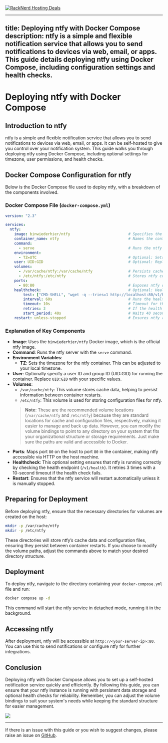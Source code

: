 <a href="https://my.racknerd.com/aff.php?aff=5792&ref=techdox.nz" target="_blank">
    <img src="https://racknerd.com/banners/728x90.gif" alt="RackNerd Hosting Deals">
</a>

---
title: Deploying ntfy with Docker Compose
description: ntfy is a simple and flexible notification service that allows you to send notifications to devices via web, email, or apps. This guide details deploying ntfy using Docker Compose, including configuration settings and health checks.
---

# Deploying ntfy with Docker Compose

## Introduction to ntfy

ntfy is a simple and flexible notification service that allows you to send notifications to devices via web, email, or apps. It can be self-hosted to give you control over your notification system. This guide walks you through deploying ntfy using Docker Compose, including optional settings for timezone, user permissions, and health checks.

## Docker Compose Configuration for ntfy

Below is the Docker Compose file used to deploy ntfy, with a breakdown of the components involved.

### Docker Compose File (`docker-compose.yml`)

```yaml
version: "2.3"

services:
  ntfy:
    image: binwiederhier/ntfy                          # Specifies the ntfy Docker image.
    container_name: ntfy                               # Names the container for easier management.
    command:
      - serve                                          # Runs the ntfy server.
    environment:
      - TZ=UTC                                         # Optional: Sets the timezone. Change as needed.
    user: UID:GID                                      # Optional: Replace with your user/group or UID/GID.
    volumes:
      - /var/cache/ntfy:/var/cache/ntfy                # Persists cache data.
      - /etc/ntfy:/etc/ntfy                            # Stores ntfy configuration files.
    ports:
      - 80:80                                          # Exposes ntfy on port 80.
    healthcheck:                                       # Optional: Health check to ensure ntfy is running properly.
        test: ["CMD-SHELL", "wget -q --tries=1 http://localhost:80/v1/health -O - | grep -Eo '\"healthy\"\\s*:\\s*true' || exit 1"]
        interval: 60s                                  # Runs the health check every 60 seconds.
        timeout: 10s                                   # Timeout for the health check is 10 seconds.
        retries: 3                                     # If the health check fails, retries 3 times.
        start_period: 40s                              # Waits 40 seconds before starting the first check.
    restart: unless-stopped                            # Ensures ntfy restarts unless manually stopped.
```

### Explanation of Key Components

- **Image**: Uses the `binwiederhier/ntfy` Docker image, which is the official ntfy image.
- **Command**: Runs the ntfy server with the `serve` command.
- **Environment Variables**: 
  - **TZ**: Sets the timezone for the ntfy container. This can be adjusted to your local timezone.
- **User**: Optionally specify a user ID and group ID (UID:GID) for running the container. Replace `UID:GID` with your specific values.
- **Volumes**:
  - `/var/cache/ntfy`: This volume stores cache data, helping to persist information between container restarts.
  - `/etc/ntfy`: This volume is used for storing configuration files for ntfy.
  > **Note**: These are the recommended volume locations (`/var/cache/ntfy` and `/etc/ntfy`) because they are standard locations for cache and configuration files, respectively, making it easier to manage and back up data. However, you can modify the volume bindings to point to any directory on your system that fits your organizational structure or storage requirements. Just make sure the paths are valid and accessible to Docker.
- **Ports**: Maps port `80` on the host to port `80` in the container, making ntfy accessible via HTTP on the host machine.
- **Healthcheck**: This optional setting ensures that ntfy is running correctly by checking the health endpoint (`/v1/health`). It retries 3 times with a 10-second timeout if the health check fails.
- **Restart**: Ensures that the ntfy service will restart automatically unless it is manually stopped.

## Preparing for Deployment

Before deploying ntfy, ensure that the necessary directories for volumes are created on the host:

```bash
mkdir -p /var/cache/ntfy
mkdir -p /etc/ntfy
```

These directories will store ntfy’s cache data and configuration files, ensuring they persist between container restarts. If you choose to modify the volume paths, adjust the commands above to match your desired directory structure.

## Deployment

To deploy ntfy, navigate to the directory containing your `docker-compose.yml` file and run:

```bash
docker compose up -d
```

This command will start the ntfy service in detached mode, running it in the background.

## Accessing ntfy

After deployment, ntfy will be accessible at `http://<your-server-ip>:80`. You can use this to send notifications or configure ntfy for further integrations.

## Conclusion

Deploying ntfy with Docker Compose allows you to set up a self-hosted notification service quickly and efficiently. By following this guide, you can ensure that your ntfy instance is running with persistent data storage and optional health checks for reliability. Remember, you can adjust the volume bindings to suit your system's needs while keeping the standard structure for easier management.

<a href="https://www.buymeacoffee.com/techdox"><img src="https://img.buymeacoffee.com/button-api/?text=Buy me a cup of tea&emoji=🍵&slug=techdox&button_colour=FFDD00&font_colour=000000&font_family=Cookie&outline_colour=000000&coffee_colour=ffffff" /></a>

---

If there is an issue with this guide or you wish to suggest changes, please raise an issue on [GitHub](https://github.com/Techdox/techdox-docs).
